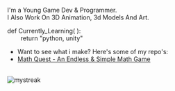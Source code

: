 I'm a Young Game Dev & Programmer. 
<br />I Also Work On 3D Animation, 3d Models And Art. 

def Currently_Learning( ):
<br />⠀⠀⠀return "python, unity"
* Want to see what i make? Here's some of my repo's:
* [Math Quest - An Endless & Simple Math Game](https://github.com/CodenTheSynth/MathQuest)
<br />
<img src="https://github-readme-streak-stats.herokuapp.com/?user=codenthesynth&theme=tokyonight" alt="mystreak"/>
  






